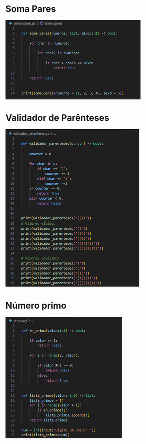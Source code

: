 <h1> Soma Pares </h1>

![](image.png)

<h1> Validador de Parênteses </h1>

![alt text](image-1.png)

<h1> Número primo </h1>

![alt text](image-2.png)